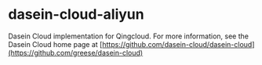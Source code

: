 # dasein-cloud-aliyun
Dasein Cloud implementation for Qingcloud. 
For more information, see the Dasein Cloud home page at [https://github.com/dasein-cloud/dasein-cloud](https://github.com/greese/dasein-cloud)
